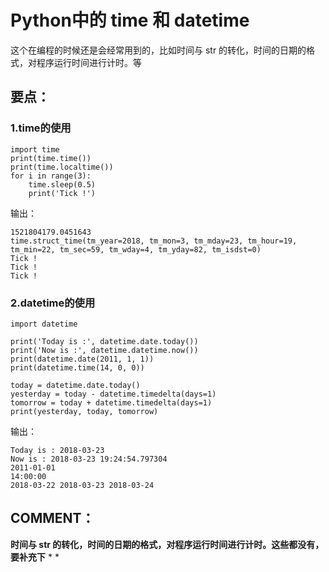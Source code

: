 
# Python中的 time 和 datetime


这个在编程的时候还是会经常用到的，比如时间与 str 的转化，时间的日期的格式，对程序运行时间进行计时。等


## 要点：




### 1.time的使用




    import time
    print(time.time())
    print(time.localtime())
    for i in range(3):
        time.sleep(0.5)
        print('Tick !')


输出：


    1521804179.0451643
    time.struct_time(tm_year=2018, tm_mon=3, tm_mday=23, tm_hour=19, tm_min=22, tm_sec=59, tm_wday=4, tm_yday=82, tm_isdst=0)
    Tick !
    Tick !
    Tick !




### 2.datetime的使用




    import datetime

    print('Today is :', datetime.date.today())
    print('Now is :', datetime.datetime.now())
    print(datetime.date(2011, 1, 1))
    print(datetime.time(14, 0, 0))

    today = datetime.date.today()
    yesterday = today - datetime.timedelta(days=1)
    tomorrow = today + datetime.timedelta(days=1)
    print(yesterday, today, tomorrow)


输出：


    Today is : 2018-03-23
    Now is : 2018-03-23 19:24:54.797304
    2011-01-01
    14:00:00
    2018-03-22 2018-03-23 2018-03-24




## COMMENT：


**时间与 str 的转化，时间的日期的格式，对程序运行时间进行计时。这些都没有，要补充下**
*
*
